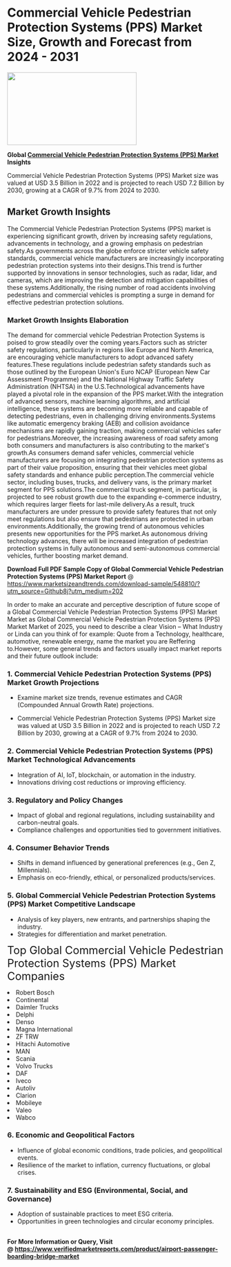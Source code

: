 <H1>Commercial Vehicle Pedestrian Protection Systems (PPS) Market Size, Growth and Forecast from 2024 - 2031</H1><img class="aligncenter size-medium wp-image-584254" src="https://thirdeyenews.in/wp-content/uploads/2024/09/Global-Market-Research-300x168.jpeg" alt="" width="300" height="168" /><p><strong>Global&nbsp;<a href="https://www.marketsizeandtrends.com/download-sample/548810/?utm_source=Github8j?utm_medium=202">Commercial Vehicle Pedestrian Protection Systems (PPS) Market</a> Insights</strong></p><p>Commercial Vehicle Pedestrian Protection Systems (PPS) Market size was valued at USD 3.5 Billion in 2022 and is projected to reach USD 7.2 Billion by 2030, growing at a CAGR of 9.7% from 2024 to 2030.</p><p><h2>Market Growth Insights</h2> The Commercial Vehicle Pedestrian Protection Systems (PPS) market is experiencing significant growth, driven by increasing safety regulations, advancements in technology, and a growing emphasis on pedestrian safety.As governments across the globe enforce stricter vehicle safety standards, commercial vehicle manufacturers are increasingly incorporating pedestrian protection systems into their designs.This trend is further supported by innovations in sensor technologies, such as radar, lidar, and cameras, which are improving the detection and mitigation capabilities of these systems.Additionally, the rising number of road accidents involving pedestrians and commercial vehicles is prompting a surge in demand for effective pedestrian protection solutions. <h3>Market Growth Insights Elaboration</h3> The demand for commercial vehicle Pedestrian Protection Systems is poised to grow steadily over the coming years.Factors such as stricter safety regulations, particularly in regions like Europe and North America, are encouraging vehicle manufacturers to adopt advanced safety features.These regulations include pedestrian safety standards such as those outlined by the European Union's Euro NCAP (European New Car Assessment Programme) and the National Highway Traffic Safety Administration (NHTSA) in the U.S.Technological advancements have played a pivotal role in the expansion of the PPS market.With the integration of advanced sensors, machine learning algorithms, and artificial intelligence, these systems are becoming more reliable and capable of detecting pedestrians, even in challenging driving environments.Systems like automatic emergency braking (AEB) and collision avoidance mechanisms are rapidly gaining traction, making commercial vehicles safer for pedestrians.Moreover, the increasing awareness of road safety among both consumers and manufacturers is also contributing to the market's growth.As consumers demand safer vehicles, commercial vehicle manufacturers are focusing on integrating pedestrian protection systems as part of their value proposition, ensuring that their vehicles meet global safety standards and enhance public perception.The commercial vehicle sector, including buses, trucks, and delivery vans, is the primary market segment for PPS solutions.The commercial truck segment, in particular, is projected to see robust growth due to the expanding e-commerce industry, which requires larger fleets for last-mile delivery.As a result, truck manufacturers are under pressure to provide safety features that not only meet regulations but also ensure that pedestrians are protected in urban environments.Additionally, the growing trend of autonomous vehicles presents new opportunities for the PPS market.As autonomous driving technology advances, there will be increased integration of pedestrian protection systems in fully autonomous and semi-autonomous commercial vehicles, further boosting market demand.</p><p><span class=""><strong>Download Full PDF Sample Copy of Global Commercial Vehicle Pedestrian Protection Systems (PPS) Market Report</strong> @ <a href="https://www.marketsizeandtrends.com/download-sample/548810/?utm_source=Github8j?utm_medium=202" target="_blank">https://www.marketsizeandtrends.com/download-sample/548810/?utm_source=Github8j?utm_medium=202</a></span></p><p>In order to make an accurate and perceptive description of future scope of a Global&nbsp;Commercial Vehicle Pedestrian Protection Systems (PPS) Market Market as Global&nbsp;Commercial Vehicle Pedestrian Protection Systems (PPS) Market Market of 2025, you need to describe a clear Vision &ndash; What Industry or Linda can you think of for example: Quote from a Technology, healthcare, automotive, renewable energy, name the market you are Reffering to.However, some general trends and factors usually impact market reports and their future outlook include:</p><h3>1.&nbsp;<strong>Commercial Vehicle Pedestrian Protection Systems (PPS) Market Growth Projections</strong></h3><ul><li>Examine market size trends, revenue estimates and CAGR (Compounded Annual Growth Rate) projections.</li><li><p>Commercial Vehicle Pedestrian Protection Systems (PPS) Market size was valued at USD 3.5 Billion in 2022 and is projected to reach USD 7.2 Billion by 2030, growing at a CAGR of 9.7% from 2024 to 2030.</p></li></ul><h3>2.&nbsp;<strong>Commercial Vehicle Pedestrian Protection Systems (PPS) Market Technological Advancements</strong></h3><ul><li>Integration of AI, IoT, blockchain, or automation in the industry.</li><li>Innovations driving cost reductions or improving efficiency.</li></ul><h3>3.&nbsp;<strong>Regulatory and Policy Changes</strong></h3><ul><li>Impact of global and regional regulations, including sustainability and carbon-neutral goals.</li><li>Compliance challenges and opportunities tied to government initiatives.</li></ul><h3>4.&nbsp;<strong>Consumer Behavior Trends</strong></h3><ul><li>Shifts in demand influenced by generational preferences (e.g., Gen Z, Millennials).</li><li>Emphasis on eco-friendly, ethical, or personalized products/services.</li></ul><h3>5.&nbsp;<strong>Global Commercial Vehicle Pedestrian Protection Systems (PPS) Market Competitive Landscape</strong></h3><ul><li>Analysis of key players, new entrants, and partnerships shaping the industry.</li><li>Strategies for differentiation and market penetration.</li></ul><p data-pm-slice="1 1 []"><span style="color: inherit; font-family: inherit; font-size: 25px;">Top Global Commercial Vehicle Pedestrian Protection Systems (PPS) Market Companies</span></p><div class="" data-test-id=""><p><li>Robert Bosch</li><li> Continental</li><li> Daimler Trucks</li><li> Delphi</li><li> Denso</li><li> Magna International</li><li> ZF TRW</li><li> Hitachi Automotive</li><li> MAN</li><li> Scania</li><li> Volvo Trucks</li><li> DAF</li><li> Iveco</li><li> Autoliv</li><li> Clarion</li><li> Mobileye</li><li> Valeo</li><li> Wabco</li></p></div><h3>6.&nbsp;<strong>Economic and Geopolitical Factors</strong></h3><ul><li>Influence of global economic conditions, trade policies, and geopolitical events.</li><li>Resilience of the market to inflation, currency fluctuations, or global crises.</li></ul><h3>7.&nbsp;<strong>Sustainability and ESG (Environmental, Social, and Governance)</strong></h3><ul><li>Adoption of sustainable practices to meet ESG criteria.</li><li>Opportunities in green technologies and circular economy principles.</li></ul><h2><strong style="font-size: 14px;">For More Information or Query, Visit @&nbsp;</strong><a style="background-color: #ffffff; font-size: 14px;" href="https://www.marketsizeandtrends.com/report/commercial-vehicle-pedestrian-protection-systems-pps-market/" target="_blank">https://www.verifiedmarketreports.com/product/airport-passenger-boarding-bridge-market</a></h2>